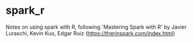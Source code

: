 # spark_r
Notes on using spark with R, following 'Mastering Spark with R' by Javier Luraschi, Kevin Kuo, Edgar Ruiz (https://therinspark.com/index.html)
